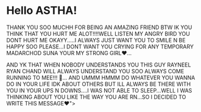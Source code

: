 <!DOCTYPE html>
<html>
  <head>
    <title>Hello, ASTHA!</title>
    <link rel="stylesheet" href="styles.css" />
  </head>
  <body>
      <h1 class="title">Hello ASTHA! </h1>
      <p id="currentTime"></p>
      <script src="script.js"></script>
  </body>THANK YOU SOO MUCHH FOR BEING AN AMAZING FRIEND BTW IK YOU THINK THAT YOU HURT ME ALOT!!!!WELL LISTEN MY ANGRY BIRD YOU DONT HURT ME OKAYY.....I ALWAYS JUST WANT YOU TO SMILE N BE HAPPY 
SOO PLEASE...I DONT WANT YOU CRYING FOR ANY TEMPORARY MADARCHOD SUNA YOUR MY STRONG GIRL❤️...

AND YK THAT WHEN NOBODY UNDERSTANDS YOU THIS GUY RAYNEEL RYAN CHAND WILL ALWAYS UNDERSTAND YOU SOO ALWAYS COME RUNNING TO MEE!!! 🫶... AND UMMM HMMM DO WHATEVER YOU WANNA DO IN YOUR LIFE IDK ABOUT OTHERS BUT ILL ALWAYS BE THERE WITH YOU IN YOUR UPS N DOWNS....I WAS NOT ABLE TO SLEEP...WELL I WAS THINKING ABOUT YOU LIKE THE WAY YOU ARE RN...SO I DECIDED TO WRITE THIS MESSAGE❤️">
</html>
